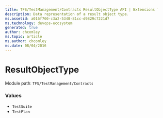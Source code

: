 ```yaml
---
title: TFS/TestManagement/Contracts ResultObjectType API | Extensions for Azure DevOps Services
description: Data representation of a result object type.
ms.assetid: a016f700-c3a2-5340-81cc-d9829c7221d7
ms.technology: devops-ecosystem
generated: true
author: chcomley
ms.topic: article
ms.author: chcomley
ms.date: 08/04/2016
---
```


# ResultObjectType

Module path: `TFS/TestManagement/Contracts`

### Values

* `TestSuite` 
* `TestPlan` 
